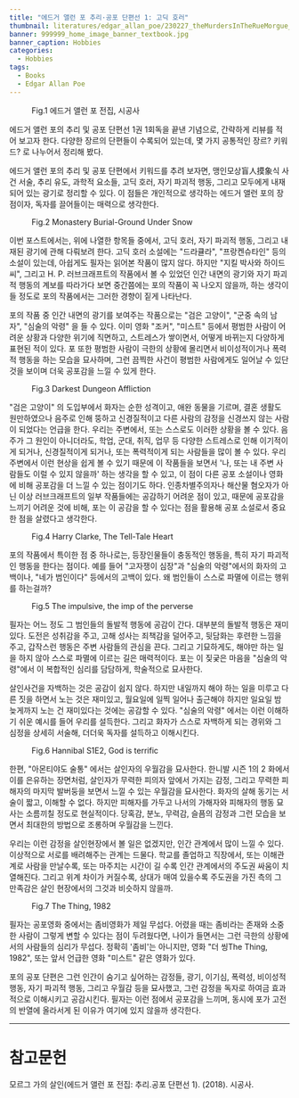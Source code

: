 ```yaml
---
title: "에드거 앨런 포 추리·공포 단편선 1: 고딕 호러"
thumbnail: literatures/edgar_allan_poe/230227_theMurdersInTheRueMorgue_00.jpg
banner: 999999_home_image_banner_textbook.jpg
banner_caption: Hobbies
categories:
  - Hobbies
tags:
  - Books
  - Edgar Allan Poe
---
```


<figure class="align-center" style="width: 200px">
  <a href="/assets/images/literatures/edgar_allan_poe/220120_EdgarAllanPoe_00.jpg">
  <img src="{{ site.url }}{{ site.baseurl }}/assets/images/literatures/edgar_allan_poe/220120_EdgarAllanPoe_00.jpg" alt="">
  </a>
  <figcaption>
  Fig.1 에드거 앨런 포 전집, 시공사
  </figcaption>
</figure>

에드거 앨런 포의 추리 및 공포 단편선 1권 1회독을 끝낸 기념으로, 간략하게 리뷰를 적어 보고자 한다. 다양한 장르의 단편들이 수록되어 있는데, 몇 가지 공통적인 장르? 키워드? 로 나누어서 정리해 봤다.

에드거 앨런 포의 추리 및 공포 단편에서 키워드를 추려 보자면, 맹인모상盲人摸象식 사건 서술, 추리 유도, 과학적 요소들, 고딕 호러, 자기 파괴적 행동, 그리고 모두에게 내재되어 있는 광기로 정리할 수 있다. 이 점들은 개인적으로 생각하는 에드거 앨런 포의 장점이자, 독자를 끌어들이는 매력으로 생각한다.

<figure class="align-center" style="width: 300px">
  <a href="/assets/images/literatures/edgar_allan_poe/230618_Caspar_David_Friedrich_-_Klosterruine_im_Schnee_00.jpg">
  <img src="{{ site.url }}{{ site.baseurl }}/assets/images/literatures/edgar_allan_poe/230618_Caspar_David_Friedrich_-_Klosterruine_im_Schnee_02.jpg" alt="">
  </a>
  <figcaption>
  Fig.2 Monastery Burial-Ground Under Snow
  </figcaption>
</figure>

이번 포스트에서는, 위에 나열한 항목들 중에서, 고딕 호러, 자기 파괴적 행동, 그리고 내재된 광기에 관해 다뤄보려 한다. 고딕 호러 소설에는 "드라큘라", "프랑켄슈타인" 등의 소설이 있는데, 아쉽게도 필자는 읽어본 작품이 많지 않다. 하지만 "지킬 박사와 하이드 씨", 그리고 H. P. 러브크래프트의 작품에서 볼 수 있었던 인간 내면의 광기와 자기 파괴적 행동의 계보를 따라가다 보면 중간쯤에는 포의 작품이 꼭 나오지 않을까, 하는 생각이 들 정도로 포의 작품에서는 그러한 경향이 짙게 나타난다.

포의 작품 중 인간 내면의 광기를 보여주는 작품으로는 "검은 고양이", "군중 속의 남자", "심술의 악령" 을 들 수 있다. 이미 영화 "조커", "미스트" 등에서 평범한 사람이 어려운 상황과 다양한 위기에 직면하고, 스트레스가 쌓이면서, 어떻게 바뀌는지 다양하게 표현된 적이 있다. 포 또한 평범한 사람이 극한의 상황에 몰리면서 비이성적이거나 폭력적 행동을 하는 모습을 묘사하며, 그런 끔찍한 사건이 평범한 사람에게도 일어날 수 있단 것을 보이며 더욱 공포감을 느낄 수 있게 한다.

<figure class="align-center" style="width: 300px">
  <a href="/assets/images/literatures/edgar_allan_poe/230618_irrational_00.png">
  <img src="{{ site.url }}{{ site.baseurl }}/assets/images/literatures/edgar_allan_poe/230618_irrational_01.png" alt="">
  </a>
  <figcaption>
  Fig.3 Darkest Dungeon Affliction
  </figcaption>
</figure>

"검은 고양이" 의 도입부에서 화자는 순한 성격이고, 애완 동물을 기르며, 결혼 생활도 원만하였으나 음주로 인해 뚱하고 신경질적이고 다른 사람의 감정을 신경쓰지 않는 사람이 되었다는 언급을 한다. 우리는 주변에서, 또는 스스로도 이러한 상황을 볼 수 있다. 음주가 그 원인이 아니더라도, 학업, 군대, 취직, 업무 등 다양한 스트레스로 인해 이기적이게 되거나, 신경질적이게 되거나, 또는 폭력적이게 되는 사람들을 많이 볼 수 있다. 우리 주변에서 이런 현상을 쉽게 볼 수 있기 때문에 이 작품들을 보면서 '나, 또는 내 주변 사람들도 이럴 수 있지 않을까' 하는 생각을 할 수 있고, 이 점이 다른 공포 소설이나 영화에 비해 공포감을 더 느낄 수 있는 점이기도 하다. 인종차별주의자나 해산물 혐오자가 아닌 이상 러브크래프트의 일부 작품들에는 공감하기 어려운 점이 있고, 때문에 공포감을 느끼기 어려운 것에 비해, 포는 이 공감을 할 수 있다는 점을 활용해 공포 소설로서 중요한 점을 살렸다고 생각한다.

<figure class="align-center" style="width: 300px">
  <a href="/assets/images/literatures/edgar_allan_poe/230716_telltaleheart_00.jpeg">
  <img src="{{ site.url }}{{ site.baseurl }}/assets/images/literatures/edgar_allan_poe/230716_telltaleheart_01_300.jpg" alt="">
  </a>
  <figcaption>
  Fig.4 Harry Clarke, The Tell-Tale Heart
  </figcaption>
</figure>

포의 작품에서 특이한 점 중 하나로는, 등장인물들이 충동적인 행동을, 특히 자기 파괴적인 행동을 한다는 점이다. 예를 들어 "고자쟁이 심장"과 "심술의 악령"에서의 화자의 고백이나, "네가 범인이다" 등에서의 고백이 있다. 왜 범인들이 스스로 파멸에 이르는 행위를 하는걸까?

<figure class="align-center" style="width: 300px">
  <a href="/assets/images/literatures/edgar_allan_poe/230716_imp_00.jpg">
  <img src="{{ site.url }}{{ site.baseurl }}/assets/images/literatures/edgar_allan_poe/230716_imp_01_300.jpg" alt="">
  </a>
  <figcaption>
  Fig.5 The impulsive, the imp of the perverse
  </figcaption>
</figure>

필자는 어느 정도 그 범인들의 돌발적 행동에 공감이 간다. 대부분의 돌발적 행동은 재미있다. 도전은 성취감을 주고, 고해 성사는 죄책감을 덜어주고, 뒷담화는 후련한 느낌을 주고, 갑작스런 행동은 주변 사람들의 관심을 끈다. 그리고 기묘하게도, 해야만 하는 일을 하지 않아 스스로 파멸에 이르는 길은 매력적이다. 포는 이 짖궂은 마음을 "심술의 악령"에서 이 복합적인 심리를 담담하게, 학술적으로 묘사한다.

살인사건을 자백하는 것은 공감이 쉽지 않다. 하지만 내일까지 해야 하는 일을 미루고 다른 짓을 하면서 노는 것은 재미있고, 월요일에 일찍 일어나 출근해야 하지만 일요일 밤 늦게까지 노는 건 재미있다는 것에는 공감할 수 있다. "심술의 악령" 에서는 이런 이해하기 쉬운 예시를 들어 우리를 설득한다. 그리고 화자가 스스로 자백하게 되는 경위와 그 심정을 상세히 서술해, 더더욱 독자를 설득하고 이해시킨다.

<figure class="align-center" style="width: 300px">
  <a href="/assets/images/literatures/edgar_allan_poe/230716_hannibal_powerful_00.png">
  <img src="{{ site.url }}{{ site.baseurl }}/assets/images/literatures/edgar_allan_poe/230716_hannibal_powerful_01_300.png" alt="">
  </a>
  <figcaption>
  Fig.6 Hannibal S1E2, God is terrific
  </figcaption>
</figure>

한편, "아몬티야도 술통" 에서는 살인자의 우월감을 묘사한다. 한니발 시즌 1의 2 화에서 이를 은유하는 장면처럼, 살인자가 무력한 피의자 앞에서 가지는 감정, 그리고 무력한 피해자의 마지막 발버둥을 보면서 느낄 수 있는 우월감을 묘사한다. 화자의 살해 동기는 서술이 짧고, 이해할 수 없다. 하지만 피해자를 가두고 나서의 가해자와 피해자의 행동 묘사는 소름끼칠 정도로 현실적이다. 당혹감, 분노, 무력감, 슬픔의 감정과 그런 모습을 보면서 최대한의 방법으로 조롱하며 우월감을 느낀다.

우리는 이런 감정을 살인현장에서 볼 일은 없겠지만, 인간 관계에서 많이 느낄 수 있다. 이상적으로 서로를 배려해주는 관계는 드물다. 학교를 졸업하고 직장에서, 또는 이해관계로 사람을 만날수록, 또는 마주치는 시간이 길 수록 인간 관계에서의 주도권 싸움이 치열해진다. 그리고 위계 차이가 커질수록, 상대가 매여 있을수록 주도권을 가진 측의 그 만족감은 살인 현장에서의 그것과 비슷하지 않을까.

<figure class="align-center" style="width: 300px">
  <a href="/assets/images/literatures/edgar_allan_poe/230716_theThing_00.png">
  <img src="{{ site.url }}{{ site.baseurl }}/assets/images/literatures/edgar_allan_poe/230716_theThing_01_300.png" alt="">
  </a>
  <figcaption>
  Fig.7 The Thing, 1982
  </figcaption>
</figure>

필자는 공포영화 중에서는 좀비영화가 제일 무섭다. 어렸을 때는 좀비라는 존재와 소중한 사람이 그렇게 변할 수 있다는 점이 두려웠다면, 나이가 들면서는 그런 극한의 상황에서의 사람들의 심리가 무섭다. 정확히 '좀비'는 아니지만, 영화 "더 씽The Thing, 1982", 또는 앞서 언급한 영화 "미스트" 같은 영화가 있다.

포의 공포 단편은 그런 인간이 숨기고 싶어하는 감정들, 광기, 이기심, 폭력성, 비이성적 행동, 자기 파괴적 행동, 그리고 우월감 등을 묘사했고, 그런 감정을 독자로 하여금 효과적으로 이해시키고 공감시킨다. 필자는 이런 점에서 공포감을 느끼며, 동시에 포가 고전의 반열에 올라서게 된 이유가 여기에 있지 않을까 생각한다.

---
# 참고문헌

모르그 가의 살인(에드거 앨런 포 전집: 추리.공포 단편선 1). (2018). 시공사.
